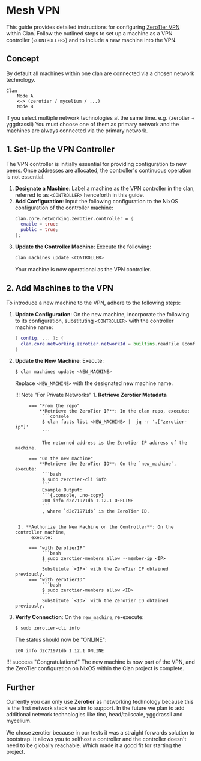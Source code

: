 # Mesh VPN

This guide provides detailed instructions for configuring
[ZeroTier VPN](https://zerotier.com) within Clan. Follow the
outlined steps to set up a machine as a VPN controller (`<CONTROLLER>`) and to
include a new machine into the VPN.

## Concept

By default all machines within one clan are connected via a chosen network technology.

```{.no-copy}
Clan
    Node A
    <-> (zerotier / mycelium / ...)
    Node B
```

If you select multiple network technologies at the same time. e.g. (zerotier + yggdrassil)
You must choose one of them as primary network and the machines are always connected via the primary network.

## 1. Set-Up the VPN Controller

The VPN controller is initially essential for providing configuration to new
peers. Once addresses are allocated, the controller's continuous operation is not essential.

1. **Designate a Machine**: Label a machine as the VPN controller in the clan,
   referred to as `<CONTROLLER>` henceforth in this guide.
2. **Add Configuration**: Input the following configuration to the NixOS
   configuration of the controller machine:
   ```nix
   clan.core.networking.zerotier.controller = {
     enable = true;
     public = true;
   };
   ```
3. **Update the Controller Machine**: Execute the following:
   ```bash
   clan machines update <CONTROLLER>
   ```
   Your machine is now operational as the VPN controller.

## 2. Add Machines to the VPN

To introduce a new machine to the VPN, adhere to the following steps:

1. **Update Configuration**: On the new machine, incorporate the following to its
   configuration, substituting `<CONTROLLER>` with the controller machine name:
   ```nix
   { config, ... }: {
     clan.core.networking.zerotier.networkId = builtins.readFile (config.clan.core.settings.directory + "/machines/<CONTROLLER>/facts/zerotier-network-id");
   }
   ```
1. **Update the New Machine**: Execute:
   ```bash
   $ clan machines update <NEW_MACHINE>
   ```
   Replace `<NEW_MACHINE>` with the designated new machine name.

    !!! Note "For Private Networks"
        1. **Retrieve Zerotier Metadata**

            === "From the repo"
                **Retrieve the ZeroTier IP**: In the clan repo, execute:
                 ```console
                 $ clan facts list <NEW_MACHINE> |  jq -r '.["zerotier-ip"]'
                 ```

                 The returned address is the Zerotier IP address of the machine.

            === "On the new machine"
                **Retrieve the ZeroTier ID**: On the `new_machine`, execute:
                 ```bash
                 $ sudo zerotier-cli info
                 ```
                 Example Output:
                 ```{.console, .no-copy}
                 200 info d2c71971db 1.12.1 OFFLINE
                 ```
                 , where `d2c71971db` is the ZeroTier ID.


        2. **Authorize the New Machine on the Controller**: On the controller machine,
             execute:

            === "with ZerotierIP"
                 ```bash
                 $ sudo zerotier-members allow --member-ip <IP>
                 ```
                 Substitute `<IP>` with the ZeroTier IP obtained previously.
            === "with ZerotierID"
                 ```bash
                 $ sudo zerotier-members allow <ID>
                 ```
                 Substitute `<ID>` with the ZeroTier ID obtained previously.

2. **Verify Connection**: On the `new_machine`, re-execute:
   ```bash
   $ sudo zerotier-cli info
   ```
   The status should now be "ONLINE":
   ```{.console, .no-copy}
   200 info d2c71971db 1.12.1 ONLINE
   ```

!!! success "Congratulations!"
    The new machine is now part of the VPN, and the ZeroTier
    configuration on NixOS within the Clan project is complete.

## Further

Currently you can only use **Zerotier** as networking technology because this is the first network stack we aim to support.
In the future we plan to add additional network technologies like tinc, head/tailscale, yggdrassil and mycelium.

We chose zerotier because in our tests it was a straight forwards solution to bootstrap.
It allows you to selfhost a controller and the controller doesn't need to be globally reachable.
Which made it a good fit for starting the project.
